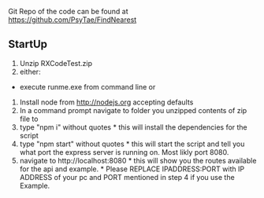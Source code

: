Git Repo of the code can be found at https://github.com/PsyTae/FindNearest

## StartUp
1. Unzip RXCodeTest.zip
2. either:
  * execute runme.exe from command line
or
  1. Install node from http://nodejs.org accepting defaults
  2. In a command prompt navigate to folder you unzipped contents of zip file to
  3. type "npm i" without quotes
    * this will install the dependencies for the script
  4. type "npm start" without quotes
    * this will start the script and tell you what port the express server is running on. Most likly port 8080.
  5. navigate to http://localhost:8080
    * this will show you the routes available for the api and example.
    * Please REPLACE IPADDRESS:PORT with IP ADDRESS of your pc and PORT mentioned in step 4 if you use the Example.
